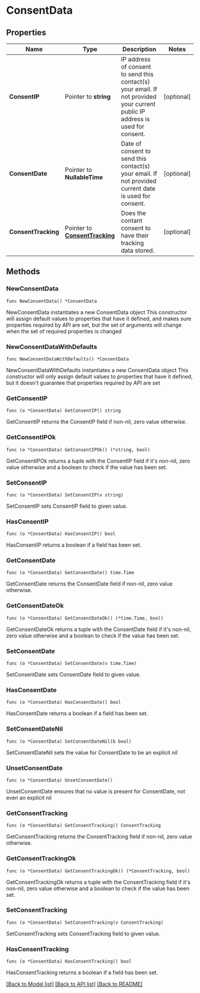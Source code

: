 # ConsentData

## Properties

Name | Type | Description | Notes
------------ | ------------- | ------------- | -------------
**ConsentIP** | Pointer to **string** | IP address of consent to send this contact(s) your email. If not provided your current public IP address is used for consent. | [optional] 
**ConsentDate** | Pointer to **NullableTime** | Date of consent to send this contact(s) your email. If not provided current date is used for consent. | [optional] 
**ConsentTracking** | Pointer to [**ConsentTracking**](ConsentTracking.md) | Does the contant consent to have their tracking data stored. | [optional] 

## Methods

### NewConsentData

`func NewConsentData() *ConsentData`

NewConsentData instantiates a new ConsentData object
This constructor will assign default values to properties that have it defined,
and makes sure properties required by API are set, but the set of arguments
will change when the set of required properties is changed

### NewConsentDataWithDefaults

`func NewConsentDataWithDefaults() *ConsentData`

NewConsentDataWithDefaults instantiates a new ConsentData object
This constructor will only assign default values to properties that have it defined,
but it doesn't guarantee that properties required by API are set

### GetConsentIP

`func (o *ConsentData) GetConsentIP() string`

GetConsentIP returns the ConsentIP field if non-nil, zero value otherwise.

### GetConsentIPOk

`func (o *ConsentData) GetConsentIPOk() (*string, bool)`

GetConsentIPOk returns a tuple with the ConsentIP field if it's non-nil, zero value otherwise
and a boolean to check if the value has been set.

### SetConsentIP

`func (o *ConsentData) SetConsentIP(v string)`

SetConsentIP sets ConsentIP field to given value.

### HasConsentIP

`func (o *ConsentData) HasConsentIP() bool`

HasConsentIP returns a boolean if a field has been set.

### GetConsentDate

`func (o *ConsentData) GetConsentDate() time.Time`

GetConsentDate returns the ConsentDate field if non-nil, zero value otherwise.

### GetConsentDateOk

`func (o *ConsentData) GetConsentDateOk() (*time.Time, bool)`

GetConsentDateOk returns a tuple with the ConsentDate field if it's non-nil, zero value otherwise
and a boolean to check if the value has been set.

### SetConsentDate

`func (o *ConsentData) SetConsentDate(v time.Time)`

SetConsentDate sets ConsentDate field to given value.

### HasConsentDate

`func (o *ConsentData) HasConsentDate() bool`

HasConsentDate returns a boolean if a field has been set.

### SetConsentDateNil

`func (o *ConsentData) SetConsentDateNil(b bool)`

 SetConsentDateNil sets the value for ConsentDate to be an explicit nil

### UnsetConsentDate
`func (o *ConsentData) UnsetConsentDate()`

UnsetConsentDate ensures that no value is present for ConsentDate, not even an explicit nil
### GetConsentTracking

`func (o *ConsentData) GetConsentTracking() ConsentTracking`

GetConsentTracking returns the ConsentTracking field if non-nil, zero value otherwise.

### GetConsentTrackingOk

`func (o *ConsentData) GetConsentTrackingOk() (*ConsentTracking, bool)`

GetConsentTrackingOk returns a tuple with the ConsentTracking field if it's non-nil, zero value otherwise
and a boolean to check if the value has been set.

### SetConsentTracking

`func (o *ConsentData) SetConsentTracking(v ConsentTracking)`

SetConsentTracking sets ConsentTracking field to given value.

### HasConsentTracking

`func (o *ConsentData) HasConsentTracking() bool`

HasConsentTracking returns a boolean if a field has been set.


[[Back to Model list]](../README.md#documentation-for-models) [[Back to API list]](../README.md#documentation-for-api-endpoints) [[Back to README]](../README.md)


